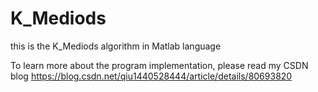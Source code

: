 # K_Mediods

this is the K_Mediods algorithm in Matlab language


To learn more about the program implementation, please read my CSDN blog
https://blog.csdn.net/qiu1440528444/article/details/80693820
